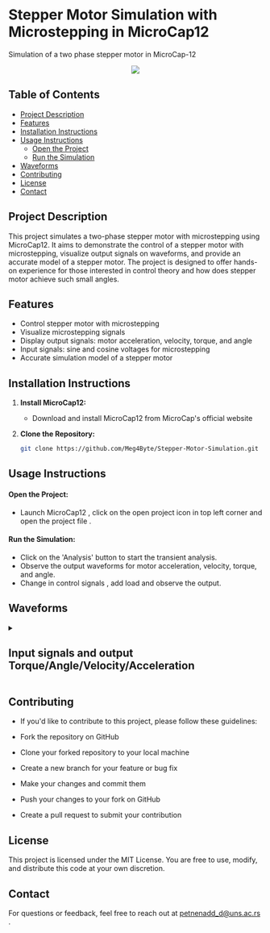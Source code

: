 # Stepper Motor Simulation with Microstepping in MicroCap12

Simulation of a two phase stepper motor in MicroCap-12  

<p align="center">
  <img src="https://github.com/Meg4Byte/Stepper-Motor-Simulation/assets/121357383/4b961d33-7b76-4248-8d65-e1425d1683c8">
</p>

## Table of Contents

- [Project Description](#project-description)
- [Features](#features)
- [Installation Instructions](#installation-instructions)
- [Usage Instructions](#usage-instructions)
   - [Open the Project](#open-the-project)
   - [Run the Simulation](#run-the-simulation)
- [Waveforms](#waveforms)
- [Contributing](#contributing)
- [License](#license)
- [Contact](#contact)
  
## Project Description

This project simulates a two-phase stepper motor with microstepping using MicroCap12. It aims to demonstrate the control of a stepper motor with microstepping, visualize output signals on waveforms, and provide an accurate model of a stepper motor. The project is designed to offer hands-on experience for those interested in control theory and how does stepper motor achieve such small angles.

## Features

- Control stepper motor with microstepping
- Visualize microstepping signals
- Display output signals: motor acceleration, velocity, torque, and angle
- Input signals: sine and cosine voltages for microstepping
- Accurate simulation model of a stepper motor

## Installation Instructions

1. **Install MicroCap12:**
   - Download and install MicroCap12 from MicroCap's official website

2. **Clone the Repository:**
   ```bash
   git clone https://github.com/Meg4Byte/Stepper-Motor-Simulation.git

## Usage Instructions

 #### Open the Project:
   - Launch MicroCap12 , click on the open project icon in top left corner and open the project file .

 #### Run the Simulation:
   - Click on the 'Analysis' button to start the transient analysis.
   - Observe the output waveforms for motor acceleration, velocity, torque, and angle.
   - Change in control signals , add load and observe the output.

## Waveforms

<details> 

  <summary><h2> Input signals and output Torque/Angle/Velocity/Acceleration  </h2></summary>

  - Input Phases
  - 
  ![input_phases](https://github.com/Meg4Byte/Stepper-Motor-Simulation/assets/121357383/b40c2dbe-dbff-4007-80c4-fbe604bc5304)

  - Velocity
  - 
  ![veloc](https://github.com/Meg4Byte/Stepper-Motor-Simulation/assets/121357383/9be0203d-021d-443e-b4f1-ad7e79ef76eb)

  - Acceleration
  - 
  ![acc](https://github.com/Meg4Byte/Stepper-Motor-Simulation/assets/121357383/aef2d6c5-7b1c-4f15-a954-c99538c5c9ff)

  - Acceleration , velocity and torque
  - 
  ![acc_vel_torq](https://github.com/Meg4Byte/Stepper-Motor-Simulation/assets/121357383/ffb8186b-9269-4274-884e-e28d8bfc6fe6)

  - Angle
  - 
  ![steps](https://github.com/Meg4Byte/Stepper-Motor-Simulation/assets/121357383/c004b8a2-9b70-4474-bdf7-b5ef5e48a40e)

<!--END_SECTION:activity-->

</details>


## Contributing

 - If you'd like to contribute to this project, please follow these guidelines:
 
 - Fork the repository on GitHub
 
 - Clone your forked repository to your local machine
 
 - Create a new branch for your feature or bug fix
 
 - Make your changes and commit them
 
 - Push your changes to your fork on GitHub
 
 - Create a pull request to submit your contribution
 
## License 

This project is licensed under the MIT License. You are free to use, modify, and distribute this code at your own discretion.

## Contact

For questions or feedback, feel free to reach out at petnenadd_d@uns.ac.rs .

